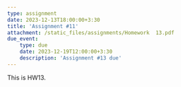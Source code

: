 ```yaml
---
type: assignment
date: 2023-12-13T18:00:00+3:30
title: 'Assignment #11'
attachment: /static_files/assignments/Homework  13.pdf
due_event: 
    type: due
    date: 2023-12-19T12:00:00+3:30
    description: 'Assignment #13 due'
---
```

This is HW13.

